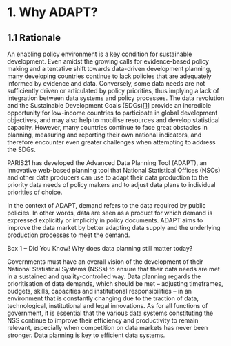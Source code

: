# 1. Why ADAPT?

## 1.1 Rationale <!-- {docsify-ignore} -->

An enabling policy environment is a key condition for sustainable
development. Even amidst the growing calls for evidence-based policy
making and a tentative shift towards data-driven development planning,
many developing countries continue to lack policies that are adequately
informed by evidence and data. Conversely, some data needs are not
sufficiently driven or articulated by policy priorities, thus implying a
lack of integration between data systems and policy processes. The data
revolution and the Sustainable Development Goals (SDGs)<a href='http://www.un.org/ga/search/view_doc.asp?symbol=A/RES/70/1&Lang=E'>[1]</a> provide an
incredible opportunity for low-income countries to participate in global
development objectives, and may also help to mobilise resources and
develop statistical capacity. However, many countries continue to face
great obstacles in planning, measuring and reporting their own national
indicators, and therefore encounter even greater challenges when
attempting to address the SDGs.

PARIS21 has developed the Advanced Data Planning Tool (ADAPT), an
innovative web-based planning tool that National Statistical Offices
(NSOs) and other data producers can use to adapt their data production
to the priority data needs of policy makers and to adjust data plans to
individual priorities of choice.

In the context of ADAPT, demand refers to the data required by public
policies. In other words, data are seen as a product for which demand is
expressed explicitly or implicitly in policy documents. ADAPT aims to
improve the data market by better adapting data supply and the
underlying production processes to meet the demand.

<a id="box1"> Box 1 – Did You Know! Why does data planning still matter today? </a>

Governments must have an overall vision of the development of their
National Statistical Systems (NSSs) to ensure that their data needs are
met in a sustained and quality-controlled way. Data planning regards the
prioritisation of data demands, which should be met – adjusting
timeframes, budgets, skills, capacities and institutional
responsibilities – in an environment that is constantly changing due to
the traction of data, technological, institutional and legal
innovations. As for all functions of government, it is essential that
the various data systems constituting the NSS continue to improve their
efficiency and productivity to remain relevant, especially when
competition on data markets has never been stronger. Data planning is
key to efficient data systems.
